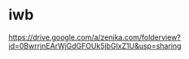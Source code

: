 iwb
===

https://drive.google.com/a/zenika.com/folderview?id=0BwrrjnEArWjGdGFOUk5jbGIxZ1U&usp=sharing
